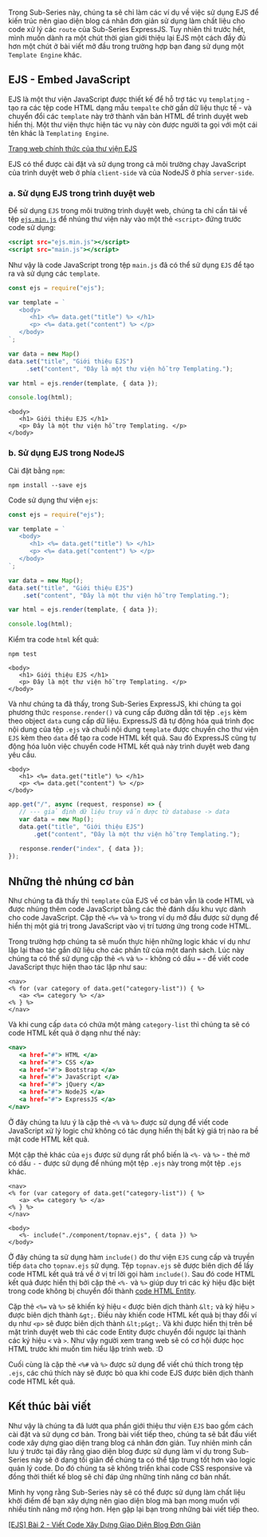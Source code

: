 Trong Sub-Series này, chúng ta sẽ chỉ làm các ví dụ về việc sử dụng EJS để kiến trúc nên giao diện blog cá nhân đơn giản sử dụng làm chất liệu cho code xử lý các `route` của Sub-Series ExpressJS. Tuy nhiên thì trước hết, mình muốn dành ra một chút thời gian giới thiệu lại EJS một cách đầy đủ hơn một chút ở bài viết mở đầu trong trường hợp bạn đang sử dụng một `Template Engine` khác. 

## EJS - Embed JavaScript

EJS là một thư viện JavaScript được thiết kế để hỗ trợ tác vụ `templating` - tạo ra các tệp code HTML dạng mẫu `tempalte` chờ gắn dữ liệu thực tế - và chuyển đổi các `template` này trở thành văn bản HTML để trình duyệt web hiển thị. Một thư viện thực hiện tác vụ này còn được người ta gọi với một cái tên khác là `Templating Engine`.

[Trang web chính thức của thư viện EJS](https://ejs.co/)

EJS có thể được cài đặt và sử dụng trong cả môi trường chạy JavaScript của trình duyệt web ở phía `client-side` và của NodeJS ở phía `server-side`.

### a. Sử dụng EJS trong trình duyệt web

Để sử dụng `EJS` trong môi trường trình duyệt web, chúng ta chỉ cần tải về tệp [`ejs.min.js`](https://github.com/mde/ejs/releases) để nhúng thư viện này vào một thẻ `<script>` đứng trước code sử dụng:

```index.html
<script src="ejs.min.js"></script>
<script src="main.js"></script>
```

Như vậy là code JavaScript trong tệp `main.js` đã có thể sử dụng `EJS` để tạo ra và sử dụng các `template`.

```main.js
const ejs = require("ejs");

var template = `
   <body>
      <h1> <%= data.get("title") %> </h1>
      <p> <%= data.get("content") %> </p>
   </body>
`;

var data = new Map()
data.set("title", "Giới thiệu EJS")
     .set("content", "Đây là một thư viện hỗ trợ Templating.");

var html = ejs.render(template, { data });

console.log(html);
```

```console.io
<body>
   <h1> Giới thiệu EJS </h1>
   <p> Đây là một thư viện hỗ trợ Templating. </p>
</body>
```

### b. Sử dụng EJS trong NodeJS

Cài đặt bằng `npm`:

```CMD|Terminal.io
npm install --save ejs
```

Code sử dụng thư viện `ejs`:

```test.js
const ejs = require("ejs");

var template = `
   <body>
      <h1> <%= data.get("title") %> </h1>
      <p> <%= data.get("content") %> </p>
   </body>
`;

var data = new Map();
data.set("title", "Giới thiệu EJS")
    .set("content", "Đây là một thư viện hỗ trợ Templating.");

var html = ejs.render(template, { data });

console.log(html);
```

Kiểm tra code `html` kết quả:

```CMD|Terminal.io
npm test

<body>
   <h1> Giới thiệu EJS </h1>
   <p> Đây là một thư viện hỗ trợ Templating. </p>
</body>
```

Và như chúng ta đã thấy, trong Sub-Series ExpressJS, khi chúng ta gọi phương thức `response.render()` và cung cấp đường dẫn tới tệp `.ejs` kèm theo object `data` cung cấp dữ liệu. ExpressJS đã tự động hóa quá trình đọc nội dung của tệp `.ejs` và chuỗi nội dung `template` được chuyển cho thư viện `EJS` kèm theo `data` để tạo ra code HTML kết quả. Sau đó ExpressJS cũng tự động hóa luôn việc chuyển code HTML kết quả này trình duyệt web đang yêu cầu.

```view/index.ejs
<body>
   <h1> <%= data.get("title") %> </h1>
   <p> <%= data.get("content") %> </p>
</body>
```

```test.js
app.get("/", async (request, response) => {
   // --- giả định dữ liệu truy vấn được từ database -> data
   var data = new Map();
   data.get("title", "Giới thiệu EJS")
       .get("content", "Đây là một thư viện hỗ trợ Templating.");
   
   response.render("index", { data });
});
```

## Những thẻ nhúng cơ bản

Như chúng ta đã thấy thì `template` của EJS về cơ bản vẫn là code HTML và được nhúng thêm code JavaScript bằng các thẻ đánh dấu khu vực dành cho code JavaScript. Cặp thẻ `<%=` và `%>` trong ví dụ mở đầu được sử dụng để hiển thị một giá trị trong JavaScript vào vị trí tương ứng trong code HTML.

Trong trường hợp chúng ta sẽ muốn thực hiện những logic khác ví dụ như lặp lại thao tác gắn dữ liệu cho các phần tử của một danh sách. Lúc này chúng ta có thể sử dụng cặp thẻ `<%` và `%>` - không có dấu `=` - để viết code JavaScript thực hiện thao tác lặp như sau:

```view/index.ejs
<nav>
<% for (var category of data.get("category-list")) { %>
   <a> <%= category %> </a>
<% } %>
</nav>
```

Và khi cung cấp `data` có chứa một mảng `category-list` thì chúng ta sẽ có code HTML kết quả ở dạng như thế này:

```index.html
<nav>
   <a href="#"> HTML </a>
   <a href="#"> CSS </a>
   <a href="#"> Bootstrap </a>
   <a href="#"> JavaScript </a>
   <a href="#"> jQuery </a>
   <a href="#"> NodeJS </a>
   <a href="#"> ExpressJS </a>
</nav>
```

Ở đây chúng ta lưu ý là cặp thẻ `<%` và `%>` được sử dụng để viết code JavaScript xử lý logic chứ không có tác dụng hiển thị bất kỳ giá trị nào ra bề mặt code HTML kết quả.

Một cặp thẻ khác của `ejs` được sử dụng rất phổ biến là `<%-` và `%>` - thẻ mở có dấu `-` - được sử dụng để nhúng một tệp `.ejs` này trong một tệp `.ejs` khác.

```view/component/topnav.ejs
<nav>
<% for (var category of data.get("category-list")) { %>
   <a> <%= category %> </a>
<% } %>
</nav>
```

```index.ejs
<body>
   <%- include("./component/topnav.ejs", { data }) %>
</body>
```

Ở đây chúng ta sử dụng hàm `include()` do thư viện `EJS` cung cấp và truyền tiếp `data` cho `topnav.ejs` sử dụng. Tệp `topnav.ejs` sẽ được biên dịch để lấy code HTML kết quả trả về ở vị trí lời gọi hàm `include()`. Sau đó code HTML kết quả được hiển thị bởi cặp thẻ `<%-` và `%>` giúp duy trì các ký hiệu đặc biệt trong code không bị chuyển đổi thành [code HTML Entity](https://www.w3schools.com/html/html_entities.asp).

Cặp thẻ `<%=` và `%>` sẽ khiến ký hiệu `<` được biên dịch thành `&lt;` và ký hiệu `>` được biên dịch thành `&gt;`. Điều này khiến code HTML kết quả bị thay đổi ví dụ như `<p>` sẽ được biên dịch thành `&lt;p&gt;`. Và khi được hiển thị trên bề mặt trình duyệt web thì các code Entity được chuyển đổi ngược lại thành các ký hiệu `<` và `>`. Như vậy người xem trang web sẽ có cơ hội được học HTML trước khi muốn tìm hiểu lập trình web. :D

Cuối cùng là cặp thẻ `<%#` và `%>` được sử dụng để viết chú thích trong tệp `.ejs`, các chú thích này sẽ được bỏ qua khi code EJS được biên dịch thành code HTML kết quả.

## Kết thúc bài viết

Như vậy là chúng ta đã lướt qua phần giới thiệu thư viện `EJS` bao gồm cách cài đặt và sử dụng cơ bản. Trong bài viết tiếp theo, chúng ta sẽ bắt đầu viết code xây dựng giao diện trang blog cá nhân đơn giản. Tuy nhiên mình cần lưu ý trước tại đây rằng giao diện blog được sử dụng làm ví dụ trong Sub-Series này sẽ ở dạng tối giản để chúng ta có thể tập trung tốt hơn vào logic quản lý code. Do đó chúng ta sẽ không triển khai code CSS responsive và đồng thời thiết kế blog sẽ chỉ đáp ứng những tính năng cơ bản nhất. 

Mình hy vọng rằng Sub-Series này sẽ có thể được sử dụng làm chất liệu khởi điểm để bạn xây dựng nên giao diện blog mà bạn mong muốn với nhiều tính năng mở rộng hơn. Hẹn gặp lại bạn trong những bài viết tiếp theo.

[[EJS] Bài 2 - Viết Code Xây Dựng Giao Diện Blog Đơn Giản](https://viblo.asia/p/07LKXR7klV4)